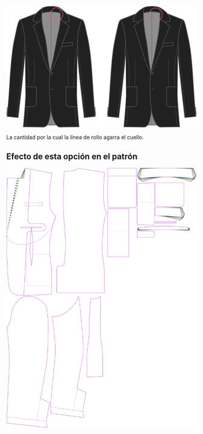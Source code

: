 
![Altura del collar de la línea de rollo](rolllinecollarheight.svg)

La cantidad por la cual la línea de rollo agarra el cuello.


## Efecto de esta opción en el patrón
![Esta imagen muestra el efecto de esta opción superponiendo varias variantes que tienen un valor diferente para esta opción](jaeger_rolllinecollarheight_sample.svg "Efecto de esta opción en el patrón")